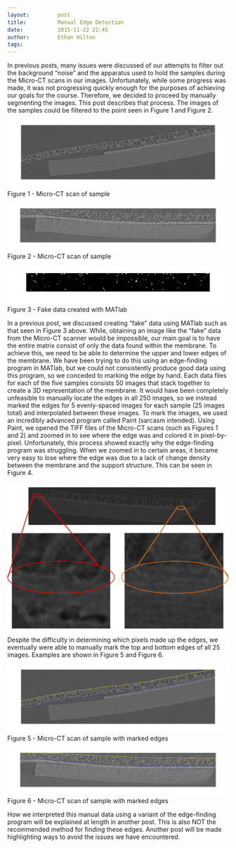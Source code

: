 ```yaml
---
layout:     	post
title:      	Manual Edge Detection
date:       	2015-11-22 22:45
author:     	Ethan Hilton
tags:         
---
```


In previous posts, many issues were discussed of our attempts to filter out the background “noise” and the apparatus used to hold the samples during the Micro-CT scans in our images. Unfortunately, while some progress was made, it was not progressing quickly enough for the purposes of achieving our goals for the course. Therefore, we decided to proceed by manually segmenting the images. This post describes that process.
The images of the samples could be filtered to the point seen in Figure 1 and Figure 2.

![Fig1](https://github.com/Materials-Informatics-Class-Fall2015/MIC-Microparticle-distribution/blob/gh-pages/img/Painting%20post/Fig%201.png?raw=true)
Figure 1 - Micro-CT scan of sample

![Fig2](https://github.com/Materials-Informatics-Class-Fall2015/MIC-Microparticle-distribution/blob/gh-pages/img/Painting%20post/Fig%202.png?raw=true)
Figure 2 - Micro-CT scan of sample

![Fig3](https://github.com/Materials-Informatics-Class-Fall2015/MIC-Microparticle-distribution/blob/gh-pages/img/Painting%20post/Fig%203.jpg?raw=true)
Figure 3 - Fake data created with MATlab 

In a previous post, we discussed creating “fake” data using MATlab such as that seen in Figure 3 above. While, obtaining an image like the “fake” data from the Micro-CT scanner would be impossible, our main goal is to have the entire matrix consist of only the data found within the membrane. To achieve this, we need to be able to determine the upper and lower edges of the membrane. We have been trying to do this using an edge-finding program in MATlab, but we could not consistently produce good data using this program, so we conceded to marking the edge by hand.
Each data files for each of the five samples consists 50 images that stack together to create a 3D representation of the membrane. It would have been completely unfeasible to manually locate the edges in all 250 images, so we instead marked the edges for 5 evenly-spaced images for each sample (25 images total) and interpolated between these images. To mark the images, we used an incredibly advanced program called Paint (sarcasm intended). 
Using Paint, we opened the TIFF files of the Micro-CT scans (such as Figures 1 and 2) and zoomed in to see where the edge was and colored it in pixel-by-pixel. Unfortunately, this process showed exactly why the edge-finding program was struggling. When we zoomed in to certain areas, it became very easy to lose where the edge was due to a lack of change density between the membrane and the support structure. This can be seen in Figure 4.

![Fig 4](https://github.com/Materials-Informatics-Class-Fall2015/MIC-Microparticle-distribution/blob/gh-pages/img/Painting%20post/fig%204.png?raw=true)

Despite the difficulty in determining which pixels made up the edges, we eventually were able to manually mark the top and bottom edges of all 25 images. Examples are shown in Figure 5 and Figure 6. 

![Fig5](https://github.com/Materials-Informatics-Class-Fall2015/MIC-Microparticle-distribution/blob/gh-pages/img/Painting%20post/Fig%205.png?raw=true)
Figure 5 - Micro-CT scan of sample with marked edges

![Fig6](https://github.com/Materials-Informatics-Class-Fall2015/MIC-Microparticle-distribution/blob/gh-pages/img/Painting%20post/Fig%206.png?raw=true)
Figure 6 - Micro-CT scan of sample with marked edges


How we interpreted this manual data using a variant of the edge-finding program will be explained at length in another post.
This is also NOT the recommended method for finding these edges. Another post will be made highlighting ways to avoid the issues we have encountered.